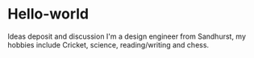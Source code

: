 # Hello-world
Ideas deposit and discussion 
I'm a design engineer from Sandhurst, my hobbies include Cricket, science, reading/writing and chess.
